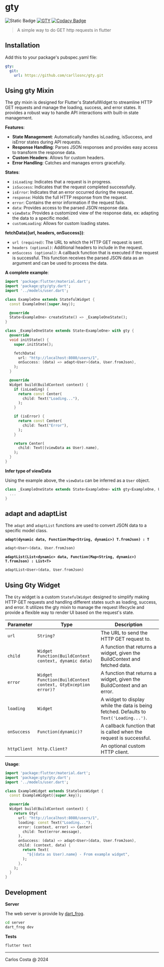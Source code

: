 # gty

![Static Badge](https://img.shields.io/badge/Flutter_package-blue)
[![GTY](https://github.com/carllosnc/gty/actions/workflows/dart.yml/badge.svg)](https://github.com/carllosnc/gty/actions/workflows/dart.yml)
[![Codacy Badge](https://app.codacy.com/project/badge/Grade/b0420d42747f41fcbdb3f79b3c9cced2)](https://app.codacy.com/gh/carllosnc/gty/dashboard?utm_source=gh&utm_medium=referral&utm_content=&utm_campaign=Badge_grade)

> A simple way to do GET http requests in flutter

## Installation

Add this to your package's pubspec.yaml file:

```yaml
gty:
  git:
    url: https://github.com/carllosnc/gty.git
```

## Using gty Mixin

The gty mixin is designed for Flutter's StatefulWidget to streamline HTTP GET requests and manage the loading, success, and error states. It provides a robust way to handle API interactions with built-in state management.

**Features**:

- **State Management**: Automatically handles isLoading, isSuccess, and isError states during API requests.
- **Response Handling**: Parses JSON responses and provides easy access to transform the response data.
- **Custom Headers**: Allows for custom headers.
- **Error Handling**: Catches and manages errors gracefully.

**States**:

- `isLoading`: Indicates that a request is in progress.
- `isSuccess`: Indicates that the request completed successfully.
- `isError`: Indicates that an error occurred during the request.
- `response`: Holds the full HTTP response from the request.
- `error`: Contains the error information if the request fails.
- `data`: Provides access to the parsed JSON response data.
- `viewData`: Provides a customized view of the response data, ex: adapting the data to a specific model.
- `customLoading`: Allows for custom loading states.

**fetchData({url, headers, onSuccess})**:

- `url (required)`: The URL to which the HTTP GET request is sent.
- `headers (optional)`: Additional headers to include in the request.
- `onSuccess (optional)`: A callback function that is executed if the request is successful. This function receives the parsed JSON data as an argument and can be used to process the data.

**A complete example**:

```dart
import 'package:flutter/material.dart';
import 'package:gty/gty.dart';
import '../models/user.dart';

class ExampleOne extends StatefulWidget {
  const ExampleOne({super.key});

  @override
  State<ExampleOne> createState() => _ExampleOneState();
}

class _ExampleOneState extends State<ExampleOne> with gty {
  @override
  void initState() {
    super.initState();

    fetchData(
      url: "http://localhost:8080/users/1",
      onSuccess: (data) => adapt<User>(data, User.fromJson),
    );
  }

  @override
  Widget build(BuildContext context) {
    if (isLoading) {
      return const Center(
        child: Text("Loading..."),
      );
    }

    if (isError) {
      return const Center(
        child: Text("Error"),
      );
    }

    return Center(
      child: Text((viewData as User).name),
    );
  }
}
```

**Infer type of viewData**

Using the example above, the `viewData` can be inferred as a `User` object.

```dart
class _ExampleOneState extends State<ExampleOne> with gty<ExampleOne, User> {
  ...
}
```

## adapt and adaptList

The `adapt` and `adaptList` functions are used to convert JSON data to a specific model class.

**`adapt(dynamic data, Function(Map<String, dynamic>) T.fromJson) : T`**
```dart
adapt<User>(data, User.fromJson)
```

**`adaptList(List<dynamic> data, Function(Map<String, dynamic>) T.fromJson) : List<T>`**
```dart
adaptList<User>(data, User.fromJson)
```

## Using Gty Widget

The `Gty` widget is a custom `StatefulWidget` designed to simplify making HTTP GET requests and handling different states such as loading, success, and error. It utilizes the gty mixin to manage the request lifecycle and provide a flexible way to render UI based on the request's state.

| Parameter    | Type                                                         | Description                                                                            |
| ------------ | ------------------------------------------------------------ | -------------------------------------------------------------------------------------- |
| `url`        | `String?`                                                    | The URL to send the HTTP GET request to.                                               |
| `child`      | `Widget Function(BuildContext context, dynamic data)`        | A function that returns a widget, given the BuildContext and fetched data.             |
| `error`      | `Widget Function(BuildContext context, GtyException error)?` | A function that returns a widget, given the BuildContext and an error.                 |
| `loading`    | `Widget`                                                     | A widget to display while the data is being fetched. Defaults to `Text('Loading...')`. |
| `onSuccess`  | `Function(dynamic)?`                                         | A callback function that is called when the request is successful.                     |
| `httpClient` | `http.Client?`                                               | An optional custom HTTP client.                                                        |

**Usage**:

```dart
import 'package:flutter/material.dart';
import 'package:gty/gty.dart';
import '../models/user.dart';

class ExampleWidget extends StatelessWidget {
  const ExampleWidget({super.key});

  @override
  Widget build(BuildContext context) {
    return Gty(
      url: "http://localhost:8080/users/1",
      loading: const Text("Loading..."),
      error: (context, error) => Center(
        child: Text(error.message),
      ),
      onSuccess: (data) => adapt<User>(data, User.fromJson),
      child: (context, data) {
        return Text(
          "${(data as User).name} - From example widget",
        );
      },
    );
  }
}
```

## Development

**Server**

The web server is provide by [dart_frog](https://pub.dev/packages/dart_frog).

```bash
cd server
dart_frog dev
```

**Tests**

```bash
flutter test
```

---

Carlos Costa @ 2024

